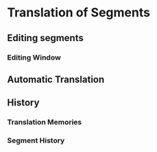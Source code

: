 # Translation of Segments

## Editing segments

### Editing Window

## Automatic Translation

## History

### Translation Memories

### Segment History
